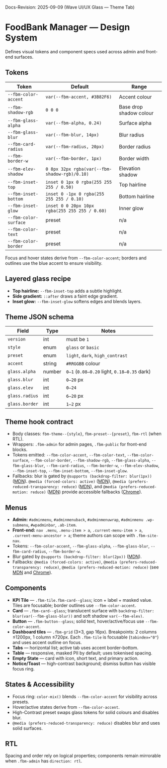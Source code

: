 Docs-Revision: 2025-09-09 (Wave UI/UX Glass — Theme Tab)
# FoodBank Manager — Design System

Defines visual tokens and component specs used across admin and front-end surfaces.

## Tokens
| Token | Default | Range |
|---|---|---|
| `--fbm-color-accent` | `var(--fbm-accent, #3B82F6)` | Accent colour |
| `--fbm-shadow-rgb` | `0 0 0` | Base drop shadow colour |
| `--fbm-glass-alpha` | `var(--fbm-alpha, 0.24)` | Surface alpha |
| `--fbm-glass-blur` | `var(--fbm-blur, 14px)` | Blur radius |
| `--fbm-card-radius` | `var(--fbm-radius, 20px)` | Border radius |
| `--fbm-border-w` | `var(--fbm-border, 1px)` | Border width |
| `--fbm-elev-shadow` | `0 8px 32px rgba(var(--fbm-shadow-rgb)/0.10)` | Elevation shadow |
| `--fbm-inset-top` | `inset 0 1px 0 rgba(255 255 255 / 0.50)` | Top hairline |
| `--fbm-inset-bottom` | `inset 0 -1px 0 rgba(255 255 255 / 0.10)` | Bottom hairline |
| `--fbm-inset-glow` | `inset 0 0 20px 10px rgba(255 255 255 / 0.60)` | Inner glow |
| `--fbm-color-surface` | preset | n/a |
| `--fbm-color-text` | preset | n/a |
| `--fbm-color-border` | preset | n/a |

Focus and hover states derive from `--fbm-color-accent`; borders and outlines use the blue accent to ensure visibility.

## Layered glass recipe

- **Top hairline:** `--fbm-inset-top` adds a subtle highlight.
- **Side gradient:** `::after` draws a faint edge gradient.
- **Inset glow:** `--fbm-inset-glow` softens edges and blends layers.

## Theme JSON schema

| Field | Type | Notes |
|---|---|---|
| `version` | int | must be `1` |
| `style` | enum | `glass` or `basic` |
| `preset` | enum | `light`, `dark`, `high_contrast` |
| `accent` | string | `#RRGGBB` colour |
| `glass.alpha` | number | `0–1` (`0.08–0.20` light, `0.18–0.35` dark) |
| `glass.blur` | int | `0–20` px |
| `glass.elev` | int | `0–24` |
| `glass.radius` | int | `6–20` px |
| `glass.border` | int | `1–2` px |

## Theme hook contract

- Body classes: `fbm-theme--{style}`, `fbm-preset--{preset}`, `fbm-rtl` (when RTL).
- Wrappers: `.fbm-admin` for admin pages, `.fbm-public` for front-end blocks.
- Tokens emitted: `--fbm-color-accent`, `--fbm-color-text`, `--fbm-color-surface`, `--fbm-color-border`, `--fbm-shadow-rgb`, `--fbm-glass-alpha`, `--fbm-glass-blur`, `--fbm-card-radius`, `--fbm-border-w`, `--fbm-elev-shadow`, `--fbm-inset-top`, `--fbm-inset-bottom`, `--fbm-inset-glow`.
- Fallbacks: blur is gated by `@supports (backdrop-filter: blur(1px))` ([MDN](https://developer.mozilla.org/docs/Web/CSS/backdrop-filter)). `@media (forced-colors: active)` ([MDN](https://developer.mozilla.org/docs/Web/CSS/@media/forced-colors)), `@media (prefers-reduced-transparency: reduce)` ([MDN](https://developer.mozilla.org/docs/Web/CSS/@media/prefers-reduced-transparency)), and `@media (prefers-reduced-motion: reduce)` ([MDN](https://developer.mozilla.org/docs/Web/CSS/@media/prefers-reduced-motion)) provide accessible fallbacks ([Chrome](https://developer.chrome.com/docs/web-platform/forced-colors/)).

## Menus

- **Admin:** `#adminmenu`, `#adminmenuback`, `#adminmenuwrap`, `#adminmenu .wp-submenu`, `#wpadminbar`, `.ab-item`.
- **Front-end:** `nav .menu`, `.menu-item > a`, `.current-menu-item > a`, `.current-menu-ancestor > a`; theme authors can scope with `.fbm-site-nav`.
- Tokens: `--fbm-color-accent`, `--fbm-glass-alpha`, `--fbm-glass-blur`, `--fbm-card-radius`, `--fbm-border-w`.
- Blur gated by `@supports (backdrop-filter: blur(2px))` ([MDN](https://developer.mozilla.org/docs/Web/CSS/backdrop-filter)).
- Fallbacks: `@media (forced-colors: active)`, `@media (prefers-reduced-transparency: reduce)`, `@media (prefers-reduced-motion: reduce)` (see [MDN](https://developer.mozilla.org/docs/Web/CSS/@media) and [Chrome](https://developer.chrome.com/docs/web-platform/forced-colors/)).

## Components
- **KPI Tile** — `.fbm-tile.fbm-card--glass`; icon + label + masked value. Tiles are focusable; border outlines use `--fbm-color-accent`.
- **Card** — `.fbm-card--glass`; translucent surface with `backdrop-filter: blur(var(--fbm-glass-blur))` and soft shadow `var(--fbm-elev)`.
- **Button** — `.fbm-button--glass`; solid text, hover/active/focus use `--fbm-color-accent`.
- **Dashboard tiles** — `.fbm-grid` (3×3, gap 16px). Breakpoints: 2 columns ≤1200px, 1 column ≤720px. Each `.fbm-tile` is focusable (`tabindex="0"`) and uses accent outline on focus.
- **Tabs** — horizontal list; active tab uses accent border-bottom.
- **Table** — responsive, masked PII by default; uses tokenised spacing.
- **Empty State** — card with icon, short text, and primary action.
- **Notice/Toast** — high-contrast background; dismiss button has visible focus ring.

## States & Accessibility
- Focus ring: `color-mix()` blends `--fbm-color-accent` for visibility across presets.
- Hover/active states derive from `--fbm-color-accent`.
- High-Contrast preset swaps glass tokens for solid colours and disables blur.
- `@media (prefers-reduced-transparency: reduce)` disables blur and uses solid surfaces.

## RTL
Spacing and order rely on logical properties; components remain mirrorable when `.fbm-admin` has `direction: rtl`.
